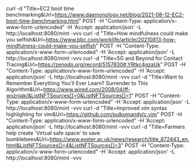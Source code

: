 curl -d "Title=EC2 boot time benchmarking&Url=https://www.daemonology.net/blog/2021-08-12-EC2-boot-time-benchmarking.html" POST -H "Content-Type: application/x-www-form-urlencoded" -H 'Accept: application/json' -L http://localhost:8080/mint -vvv
curl -d "Title=How mindfulness could make you selfish&Url=https://www.bbc.com/worklife/article/20210813-how-mindfulness-could-make-you-selfish" POST -H "Content-Type: application/x-www-form-urlencoded" -H 'Accept: application/json' -L http://localhost:8080/mint -vvv
curl -d "Title=5G and Beyond for Contact Tracing&Url=https://zenodo.org/record/5157830#.YRtkc4gzaUk" POST -H "Content-Type: application/x-www-form-urlencoded" -H 'Accept: application/json' -L http://localhost:8080/mint -vvv
curl -d "Title=Want to Remember Everything You'll Ever Learn? Surrender to This Algorithm&Url=https://www.wired.com/2008/04/ff-wozniak/&ListNFTSources[]=0&ListNFTSources[]=1" POST -H "Content-Type: application/x-www-form-urlencoded" -H 'Accept: application/json' -L http://localhost:8080/mint -vvv
curl -d "Title=Improved vim syntax highlighting for vim&Url=https://github.com/pulkomandy/c.vim" POST -H "Content-Type: application/x-www-form-urlencoded" -H 'Accept: application/json' -L http://localhost:8080/mint -vvv
curl -d "Title=Farmers help create 'Virtual safe space' to save bumblebees&Url=https://www.exeter.ac.uk/news/research/title_872443_en.html&ListNFTSources[]=4&ListNFTSources[]=3" POST -H "Content-Type: application/x-www-form-urlencoded" -H 'Accept: application/json' -L http://localhost:8080/mint -vvv
